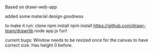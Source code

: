 Based on drawr-web-app

added some material design goodness

to make it run:
clone
npm install
npm install https://github.com/drawr-team/drawrlib
node app.js
fun!

current bugs:
Window needs to be resized once for the canvas to have correct size. Has height 0 before.